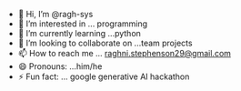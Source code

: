 - 👋 Hi, I’m @ragh-sys
- 👀 I’m interested in ... programming 
- 🌱 I’m currently learning ...python
- 💞️ I’m looking to collaborate on ...team projects
- 📫 How to reach me ... raghni.stephenson29@gmail.com
- 😄 Pronouns: ...him/he
- ⚡ Fun fact: ... google generative AI hackathon 

<!---
ragh-sys/ragh-sys is a ✨ special ✨ repository because its `README.md` (this file) appears on your GitHub profile.
You can click the Preview link to take a look at your changes.
--->
